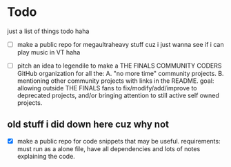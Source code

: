 # Todo 
just a list of things todo haha 




- [ ] make a public repo for megaultraheavy stuff cuz i just wanna see if i can play music in VT haha
- [ ] pitch an idea to legendile to make a THE FINALS COMMUNITY CODERS GitHub organization for all the: 
A. "no more time" community projects.
B. mentioning other community projects with links in the README.
goal: allowing outside THE FINALS fans to fix/modify/add/improve to deprecated projects, and/or bringing attention to still active self owned projects. 


## old stuff i did down here cuz why not 


- [X] make a public repo for code snippets that may be useful. requirements: must run as a alone file, have all dependencies and lots of notes explaining the code.